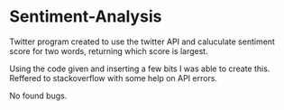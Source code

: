 # Sentiment-Analysis

Twitter program created to use the twitter API and caluculate sentiment score for two words, returning which score is largest.

Using the code given and inserting a few bits I was able to create this. Reffered to stackoverflow with some help on API errors.

No found bugs.
